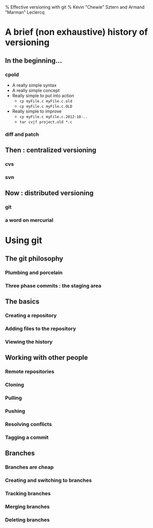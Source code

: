 % Effective versioning with git
% Kévin "Chewie" Sztern and Armand "Marman" Leclercq

# A brief (non exhaustive) history of versioning

## In the beginning...

### cpold
* A really simple syntax
* A really simple concept
* Really simple to put into action
    * `cp myFile.c myFile.c.old`
    * `cp myFile.c myFile.c.OLD`
* Really simple to improve
    * `cp myFile.c myFile.c.2012-10-..`
    * `tar cvjf project.old *.c`

### diff and patch

## Then : centralized versioning

### cvs

### svn

## Now : distributed versioning

### git

### a word on mercurial

# Using git

## The git philosophy

### Plumbing and porcelain

### Three phase commits : the staging area

## The basics

### Creating a repository

### Adding files to the repository

### Viewing the history

## Working with other people

### Remote repositories

### Cloning

### Pulling

### Pushing

### Resolving conflicts

### Tagging a commit

## Branches

### Branches are cheap

### Creating and switching to branches

### Tracking branches

### Merging branches

### Deleting branches
